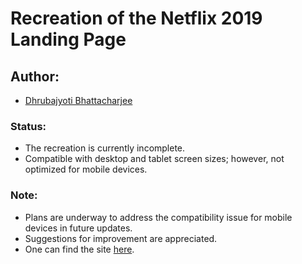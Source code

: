# Recreation of the Netflix 2019 Landing Page

## Author:

- [Dhrubajyoti Bhattacharjee](https://github.com/KeepSerene)

### Status:

- The recreation is currently incomplete.
- Compatible with desktop and tablet screen sizes; however, not optimized for mobile devices.

### Note:

- Plans are underway to address the compatibility issue for mobile devices in future updates.
- Suggestions for improvement are appreciated.
- One can find the site [here](https://vintage-netflix.netlify.app/).
